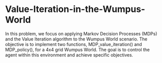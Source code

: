 # Value-Iteration-in-the-Wumpus-World
In this problem, we focus on applying Markov Decision Processes (MDPs) and the Value Iteration algorithm to the Wumpus World scenario. The objective is to implement two functions, MDP_value_iteration() and MDP_policy(), for a 4x4 grid Wumpus World. The goal is to control the agent within this environment and achieve specific objectives.
